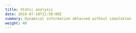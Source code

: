 ```yaml
---
title: Static analysis
date: 2019-07-18T12:58:00Z
summary: Dynamical information obtained without simulation
weight: 40
---
```




